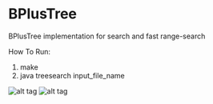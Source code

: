 # BPlusTree
BPlusTree implementation for search and fast range-search

How To Run:
1) make
2) java treesearch input_file_name

![alt tag](i.png "io specs")
![alt tag](o.png "io specs")
